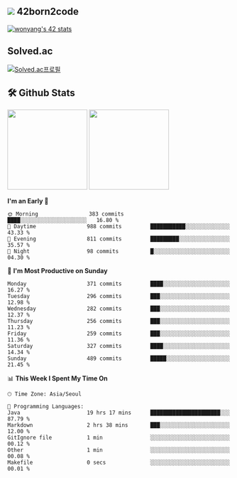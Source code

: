 
## <img src="https://img.shields.io/badge/-000000?style=flat&logo=42&logoColor=white"> 42born2code
[![wonyang's 42 stats](https://badge42.vercel.app/api/v2/cl5nhe5b6007809kydha7ht42/stats?cursusId=21&coalitionId=88)](https://profile.intra.42.fr/users/wonyang)

## Solved.ac
[![Solved.ac프로필](http://mazassumnida.wtf/api/v2/generate_badge?boj=bennyws)](https://solved.ac/bennyws)

## 🛠️ Github Stats
<p>
  <img height="180em" src="https://github-readme-stats-veggie-garden.vercel.app/api?username=gemstoneyang&show_icons=true&include_all_commits=true&bg_color=30,e96443,904e95&title_color=fff&text_color=fff">
  <img height="180em" src="https://github-readme-stats-veggie-garden.vercel.app/api/top-langs/?username=gemstoneyang&layout=compact&bg_color=30,e96443,904e95&title_color=fff&text_color=fff">
</p>

<!--START_SECTION:waka-->
**I'm an Early 🐤** 

```text
🌞 Morning                383 commits         ████░░░░░░░░░░░░░░░░░░░░░   16.80 % 
🌆 Daytime                988 commits         ███████████░░░░░░░░░░░░░░   43.33 % 
🌃 Evening                811 commits         █████████░░░░░░░░░░░░░░░░   35.57 % 
🌙 Night                  98 commits          █░░░░░░░░░░░░░░░░░░░░░░░░   04.30 % 
```
📅 **I'm Most Productive on Sunday** 

```text
Monday                   371 commits         ████░░░░░░░░░░░░░░░░░░░░░   16.27 % 
Tuesday                  296 commits         ███░░░░░░░░░░░░░░░░░░░░░░   12.98 % 
Wednesday                282 commits         ███░░░░░░░░░░░░░░░░░░░░░░   12.37 % 
Thursday                 256 commits         ███░░░░░░░░░░░░░░░░░░░░░░   11.23 % 
Friday                   259 commits         ███░░░░░░░░░░░░░░░░░░░░░░   11.36 % 
Saturday                 327 commits         ████░░░░░░░░░░░░░░░░░░░░░   14.34 % 
Sunday                   489 commits         █████░░░░░░░░░░░░░░░░░░░░   21.45 % 
```


📊 **This Week I Spent My Time On** 

```text
🕑︎ Time Zone: Asia/Seoul

💬 Programming Languages: 
Java                     19 hrs 17 mins      ██████████████████████░░░   87.79 % 
Markdown                 2 hrs 38 mins       ███░░░░░░░░░░░░░░░░░░░░░░   12.00 % 
GitIgnore file           1 min               ░░░░░░░░░░░░░░░░░░░░░░░░░   00.12 % 
Other                    1 min               ░░░░░░░░░░░░░░░░░░░░░░░░░   00.08 % 
Makefile                 0 secs              ░░░░░░░░░░░░░░░░░░░░░░░░░   00.01 % 
```


<!--END_SECTION:waka-->

